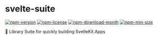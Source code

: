 <!----- BEGIN GHOST DOCS HEADER ----->

# svelte-suite

[![npm-version](https://img.shields.io/npm/v/@jill64/svelte-suite)](https://npmjs.com/package/@jill64/svelte-suite) [![npm-license](https://img.shields.io/npm/l/@jill64/svelte-suite)](https://npmjs.com/package/@jill64/svelte-suite) [![npm-download-month](https://img.shields.io/npm/dm/@jill64/svelte-suite)](https://npmjs.com/package/@jill64/svelte-suite) [![npm-min-size](https://img.shields.io/bundlephobia/min/@jill64/svelte-suite)](https://npmjs.com/package/@jill64/svelte-suite)

🍰 Library Suite for quickly building SvelteKit Apps

<!----- END GHOST DOCS HEADER ----->
